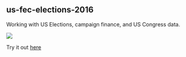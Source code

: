 ## us-fec-elections-2016

Working with US Elections, campaign finance, and US Congress data.

![](http://guides.neo4j.com/nicar2017/img/datamodel.png)

Try it out [here](http://neo4j.com/sandbox-v2/nicar)
